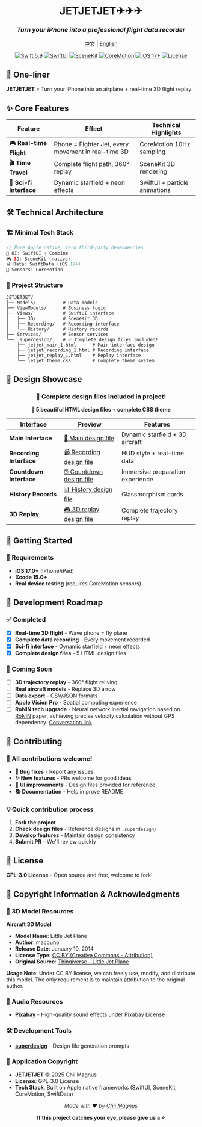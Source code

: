 <div align="center">

# JETJETJET✈︎✈︎✈︎

### *Turn your iPhone into a professional flight data recorder*

[中文](README.md) | [English](README_EN.md)

[![Swift 5.9](https://img.shields.io/badge/Swift-5.9-orange.svg)](https://swift.org) [![SwiftUI](https://img.shields.io/badge/SwiftUI-5-green.svg)](https://developer.apple.com/swiftui)
[![SceneKit](https://img.shields.io/badge/3D-SceneKit-purple.svg)](https://developer.apple.com/scenekit) [![CoreMotion](https://img.shields.io/badge/Sensors-CoreMotion-red.svg)](https://developer.apple.com/coremotion)
[![iOS 17+](https://img.shields.io/badge/iOS-17+-blue.svg)](https://developer.apple.com/ios) [![License](https://img.shields.io/badge/License-GPL--3.0-yellow.svg)](./LICENSE)

</div>

## 🎯 One-liner

**JETJETJET** = Turn your iPhone into an airplane + real-time 3D flight replay

## ✨ Core Features

| Feature | Effect | Technical Highlights |
|---------|--------|---------------------|
| **🎮 Real-time Flight** | Phone = Fighter Jet, every movement in real-time 3D | CoreMotion 10Hz sampling |
| **🎬 Time Travel** | Complete flight path, 360° replay | SceneKit 3D rendering |
| **🌌 Sci-fi Interface** | Dynamic starfield + neon effects | SwiftUI + particle animations |

## 🛠️ Technical Architecture

### 🏗️ Minimal Tech Stack
```swift
// Pure Apple native, zero third-party dependencies
📱 UI: SwiftUI + Combine
🎮 3D: SceneKit (native)
📊 Data: SwiftData (iOS 17+)
🎯 Sensors: CoreMotion
```

### 📁 Project Structure
```
JETJETJET/
├── Models/          # Data models
├── ViewModels/      # Business logic
├── Views/           # SwiftUI interface
│   ├── 3D/          # SceneKit 3D
│   ├── Recording/   # Recording interface
│   └── History/     # History records
├── Services/        # Sensor services
└── .superdesign/    # ✅ Complete design files included!
    ├── jetjet_main_1.html      # Main interface design
    ├── jetjet_recording_1.html # Recording interface
    ├── jetjet_replay_1.html    # Replay interface
    └── jetjet_theme.css        # Complete theme system
```

## 🎨 Design Showcase

<div align="center">

### 📂 Complete design files included in project!

**🎨 5 beautiful HTML design files + complete CSS theme**

| Interface | Preview | Features |
|-----------|---------|----------|
| **Main Interface** | [🚀 Main design file](./.superdesign/design_iterations/jetjet_main_1.html) | Dynamic starfield + 3D aircraft |
| **Recording Interface** | [📹 Recording design file](./.superdesign/design_iterations/jetjet_recording_1.html) | HUD style + real-time data |
| **Countdown Interface** | [⏰ Countdown design file](./.superdesign/design_iterations/jetjet_countdown_1.html) | Immersive preparation experience |
| **History Records** | [📊 History design file](./.superdesign/design_iterations/jetjet_history_1.html) | Glassmorphism cards |
| **3D Replay** | [🎮 3D replay design file](./.superdesign/design_iterations/jetjet_replay_1.html) | Complete trajectory replay |

</div>

## 🚀 Getting Started

### 📱 Requirements
- **iOS 17.0+** (iPhone/iPad)
- **Xcode 15.0+**
- **Real device testing** (requires CoreMotion sensors)

## 🎯 Development Roadmap

### ✅ Completed
- [x] **Real-time 3D flight** - Wave phone = fly plane
- [x] **Complete data recording** - Every movement recorded
- [x] **Sci-fi interface** - Dynamic starfield + neon effects
- [x] **Complete design files** - 5 HTML design files

### 🚧 Coming Soon
- [ ] **3D trajectory replay** - 360° flight reliving
- [ ] **Real aircraft models** - Replace 3D arrow
- [ ] **Data export** - CSV/JSON formats
- [ ] **Apple Vision Pro** - Spatial computing experience
- [ ] **RoNIN tech upgrade** - Neural network inertial navigation based on [RoNIN](https://ronin.cs.sfu.ca/) paper, achieving precise velocity calculation without GPS dependency. [Conversation link](https://chat.z.ai/s/c8855f52-7457-4160-90ec-1652376e4998)

## 🤝 Contributing

### 🎯 All contributions welcome!
- **🐛 Bug fixes** - Report any issues
- **✨ New features** - PRs welcome for good ideas
- **🎨 UI improvements** - Design files provided for reference
- **📚 Documentation** - Help improve README

### 💡 Quick contribution process
1. **Fork the project**
2. **Check design files** - Reference designs in `.superdesign/`
3. **Develop features** - Maintain design consistency
4. **Submit PR** - We'll review quickly

## 📄 License

**GPL-3.0 License** - Open source and free, welcome to fork!

## 📄 Copyright Information & Acknowledgments

### 🎨 3D Model Resources

**Aircraft 3D Model**
- **Model Name**: Little Jet Plane
- **Author**: macouno
- **Release Date**: January 10, 2014
- **License Type**: [CC BY (Creative Commons - Attribution)](https://creativecommons.org/licenses/by/4.0/)
- **Original Source**: [Thingiverse - Little Jet Plane](https://www.thingiverse.com/thing:222309)

**Usage Note**: Under CC BY license, we can freely use, modify, and distribute this model. The only requirement is to maintain attribution to the original author.

### 🎵 Audio Resources

- **[Pixabay](https://pixabay.com/)** - High-quality sound effects under Pixabay License

### 🛠️ Development Tools

- **[superdesign](https://github.com/superdesigndev/superdesign)** - Design file generation prompts

### 📱 Application Copyright

- **JETJETJET** © 2025 Chii Magnus
- **License**: GPL-3.0 License
- **Tech Stack**: Built on Apple native frameworks (SwiftUI, SceneKit, CoreMotion, SwiftData)

<div align="center">

*Made with ❤️ by [Chii Magnus](https://github.com/chiimagnus)*

**If this project catches your eye, please give us a ⭐️**

</div>
